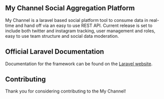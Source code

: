## My Channel Social Aggregation Platform

My Channel is a laravel based social platform tool to consume data in real-time and hand off via an easy to use REST API. Current release is set to include both twitter and instagram tracking, user management and roles, easy to use team structure and social data moderation.

## Official Laravel Documentation

Documentation for the framework can be found on the [Laravel website](http://laravel.com/docs).

## Contributing

Thank you for considering contributing to the My Channel!

